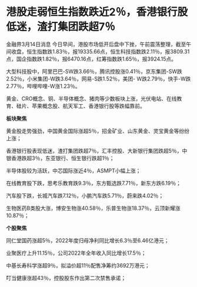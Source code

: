 # 港股走弱恒生指数跌近2％，香港银行股低迷，渣打集团跌超7％

金融界3月14日消息
今日早间，港股市场低开后盘中下挫，午前震荡整理，截至午间收盘，恒生指数跌1.83％，报19335.66点，恒生科技指数跌2.11％，报3809.31点，国企指数跌1.82％，报6470.16点，红筹指数跌1.65％，报3924.15点。

大型科技股中，阿里巴巴-SW跌3.66％，腾讯控股涨0.41％，京东集团-SW跌2.52％，小米集团-W跌3.64％，网易-S跌1.52％，美团-
W跌2.79％，快手-W跌2.77％，哔哩哔哩-W涨1.23％。

黄金、CRO概念、铜、半导体概念、猪肉等少数板块上涨，光伏电站、在线教育、硅片、苹果概念股、航天军工、香港银行股等跌幅靠前。

**板块聚焦**

黄金股走势强劲，中国黄金国际涨超5％，招金矿业、山东黄金、灵宝黄金等纷纷上涨；

香港银行股表现低迷，渣打集团跌超7％，汇丰控股、大新银行集团跌超5％，中银香港跌超3％，东亚银行、恒生银行跌超1％；

半导体股较为活跃，中芯国际涨近4％，ASMPT小幅上涨；

在线教育股下跌，思考乐教育跌9.3％，东方甄选跌7.71％，新东方跌6.19％；

汽车股下跌，长城汽车跌7.12％，小鹏汽车跌5.71％，蔚来跌4.02％；

生物医药B类股大涨，博安生物涨40.58％，乐普生物涨18.37％，云顶新耀涨10.87％；

**个股聚焦**

同仁堂国药涨超5％，2022年度归母净利同比增长6.3％至6.46亿港元；

业聚医疗上升11.15％，公司2022年全年收入同比增长17.5％；

中基长寿科学涨超9％，拟溢价超11％配售净筹约3692万港元；

叮当健康涨超43％，控股股东作出第二次禁售承诺；


